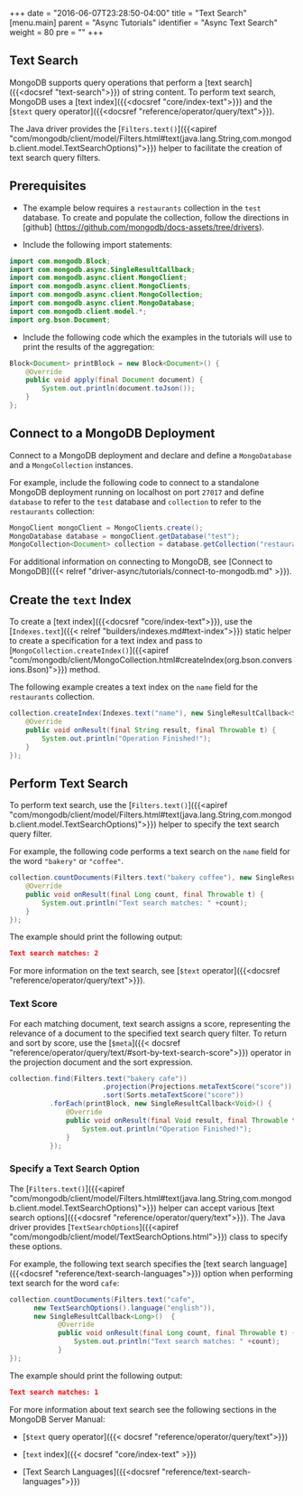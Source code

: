 +++
date = "2016-06-07T23:28:50-04:00"
title = "Text Search"
[menu.main]
  parent = "Async Tutorials"
  identifier = "Async Text Search"
  weight = 80
  pre = "<i class='fa'></i>"
+++

## Text Search

MongoDB supports query operations that perform a [text search]({{<docsref "text-search">}}) of string content. To perform text search, MongoDB uses a [text index]({{<docsref "core/index-text">}}) and the [`$text` query operator]({{<docsref "reference/operator/query/text">}}).

The Java driver provides the [`Filters.text()`]({{<apiref "com/mongodb/client/model/Filters.html#text(java.lang.String,com.mongodb.client.model.TextSearchOptions)">}}) helper to facilitate the creation of text search query filters.

## Prerequisites

- The example below requires a ``restaurants`` collection in the ``test`` database. To create and populate the collection, follow the directions in [github] (https://github.com/mongodb/docs-assets/tree/drivers).

- Include the following import statements:

```java
import com.mongodb.Block;
import com.mongodb.async.SingleResultCallback;
import com.mongodb.async.client.MongoClient;
import com.mongodb.async.client.MongoClients;
import com.mongodb.async.client.MongoCollection;
import com.mongodb.async.client.MongoDatabase;
import com.mongodb.client.model.*;
import org.bson.Document;
```

- Include the following code which the examples in the tutorials will use to print the results of the aggregation:

```java
Block<Document> printBlock = new Block<Document>() {
    @Override
    public void apply(final Document document) {
        System.out.println(document.toJson());
    }
};
```

## Connect to a MongoDB Deployment

Connect to a MongoDB deployment and declare and define a `MongoDatabase` and a `MongoCollection` instances.

For example, include the following code to connect to a standalone MongoDB deployment running on localhost on port `27017` and define `database` to refer to the `test` database and `collection` to refer to the `restaurants` collection:

```java
MongoClient mongoClient = MongoClients.create();
MongoDatabase database = mongoClient.getDatabase("test");
MongoCollection<Document> collection = database.getCollection("restaurants");
```

For additional information on connecting to MongoDB, see [Connect to MongoDB]({{< relref "driver-async/tutorials/connect-to-mongodb.md" >}}).

## Create the `text` Index

To create a [text index]({{<docsref "core/index-text">}}), use the [`Indexes.text`]({{< relref "builders/indexes.md#text-index">}})
static helper to create a specification for a text index and pass to [`MongoCollection.createIndex()`]({{<apiref "com/mongodb/client/MongoCollection.html#createIndex(org.bson.conversions.Bson)">}}) method.

The following example creates a text index on the `name` field for the `restaurants` collection.

```java
collection.createIndex(Indexes.text("name"), new SingleResultCallback<String>() {
    @Override
    public void onResult(final String result, final Throwable t) {
        System.out.println("Operation Finished!");
    }
});
```

## Perform Text Search

To perform text search, use the [`Filters.text()`]({{<apiref "com/mongodb/client/model/Filters.html#text(java.lang.String,com.mongodb.client.model.TextSearchOptions)">}}) helper to specify the text search query filter.

For example, the following code performs a text search on the `name` field for the word `"bakery"` or `"coffee"`.

```java
collection.countDocuments(Filters.text("bakery coffee"), new SingleResultCallback<Long>()  {
    @Override
    public void onResult(final Long count, final Throwable t) {
        System.out.println("Text search matches: " +count);
    }
});
```

The example should print the following output:

```json
Text search matches: 2
```

For more information on the text search, see [`$text` operator]({{<docsref "reference/operator/query/text">}}).

### Text Score

For each matching document, text search assigns a score, representing the relevance of a document to the specified text search query filter. To return and sort by score, use the [`$meta`]({{< docsref "reference/operator/query/text/#sort-by-text-search-score">}}) operator in the projection document and the sort expression.


```java
collection.find(Filters.text("bakery cafe"))
                       .projection(Projections.metaTextScore("score"))
                       .sort(Sorts.metaTextScore("score"))
          .forEach(printBlock, new SingleResultCallback<Void>() {
              @Override
              public void onResult(final Void result, final Throwable t) {
                  System.out.println("Operation Finished!");
              }
          });
```

### Specify a Text Search Option

The  [`Filters.text()`]({{<apiref "com/mongodb/client/model/Filters.html#text(java.lang.String,com.mongodb.client.model.TextSearchOptions)">}}) helper can accept various [text search options]({{<docsref "reference/operator/query/text">}}). The Java driver provides [`TextSearchOptions`]({{<apiref "com/mongodb/client/model/TextSearchOptions.html">}}) class to specify these options.

For example, the following text search specifies the [text search language]({{<docsref "reference/text-search-languages">}}) option when performing text search for the word `cafe`:

```java
collection.countDocuments(Filters.text("cafe",
      new TextSearchOptions().language("english")),
      new SingleResultCallback<Long>()  {
            @Override
            public void onResult(final Long count, final Throwable t) {
                System.out.println("Text search matches: " +count);
            }
});
```

The example should print the following output:

```json
Text search matches: 1
```

For more information about text search see the following sections in the MongoDB Server Manual:

- [`$text` query operator]({{< docsref "reference/operator/query/text">}})

- [`text` index]({{< docsref "core/index-text" >}})

- [Text Search Languages]({{<docsref "reference/text-search-languages">}})
